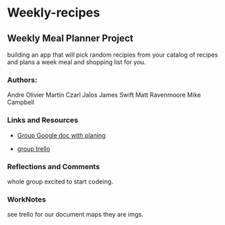 # Weekly-recipes

## Weekly Meal Planner Project

building an app that will pick random recipies from your catalog of recipes and plans a week  meal and shopping list for you.

### Authors: 

Andre Olivier Martin
Czarl Jalos
James Swift
Matt Ravenmoore
Mike Campbell

### Links and Resources

* [Group Google doc with planing](https://docs.google.com/document/d/11yKzBXa8CmDfENOtymZlTDp7uFAWL7SMUSDhYg8KauE/edit)

* [group trello](https://trello.com/b/2Iy8MkEZ/weekly-dinner-planner)

### Reflections and Comments

whole group excited to start codeing.

### WorkNotes

see trello for our document maps they are imgs.

